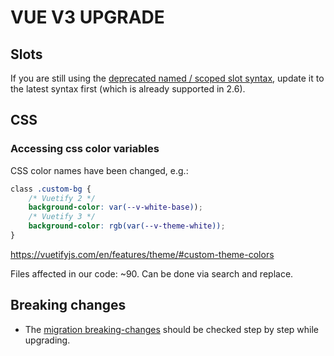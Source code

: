 # VUE V3 UPGRADE

## Slots

If you are still using the [deprecated named / scoped slot syntax](https://v2.vuejs.org/v2/guide/components-slots.html#Deprecated-Syntax), update it to the latest syntax first (which is already supported in 2.6).

## CSS

### Accessing css color variables

CSS color names have been changed, e.g.:

```css
class .custom-bg {
	/* Vuetify 2 */
	background-color: var(--v-white-base));
	/* Vuetify 3 */
	background-color: rgb(var(--v-theme-white));
}
```
https://vuetifyjs.com/en/features/theme/#custom-theme-colors

Files affected in our code: ~90. Can be done via search and replace.

## Breaking changes

- The [migration breaking-changes](https://v3-migration.vuejs.org/breaking-changes/) should be checked step by step while upgrading.


